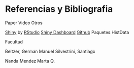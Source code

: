 # Referencias y Bibliografia

Paper
Video
Otros

[Shiny](http://shiny.rstudio.com) by [RStudio](https://www.rstudio.com)
[Shiny Dashboard](http://rstudio.github.io/shinydashboard/) 
[Github](https://github.com)
Paquetes
HistData

Facultad

Beltzer, German
Manuel
Silvestrini, Santiago

Nanda Mendez
Marta Q.
